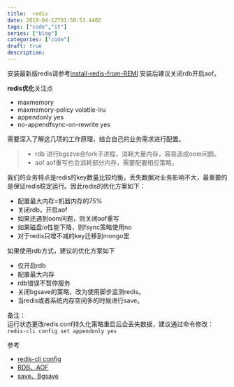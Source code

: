 ```yaml
---
title:  redis
date: 2019-04-12T01:50:53.440Z
tags: ["code","it"]
series: ["blog"]
categories: ["code"]
draft: true
description:
---
```


安装最新版redis请参考[install-redis-from-REMI](https://computingforgeeks.com/how-to-install-latest-redis-on-centos-7/)
安装后建议关闭rdb开启aof。


**redis优化**关注点
- maxmemory 
- maxmemory-policy volatile-lru
- appendonly yes
- no-appendfsync-on-rewrite yes

需要深入了解这几项的工作原理，结合自己的业务需求进行配置。

>- rdb
进行bgszve会fork子进程，消耗大量内存，容易造成oom问题。
>- aof
aof重写也会消耗部分内存，需要配置相应策略。

我们的业务特点是redis的key数量比较均衡，丢失数据对业务影响不大，最重要的是保证redis稳定运行。因此redis的优化方案如下：
- 配置最大内存=机器内存的75%
- 关闭rdb，开启aof
- 如果还遇到oom问题，则关闭aof重写
- 如果磁盘io性能下降，则fsync策略使用no
- 对于redis只增不减的key迁移到mongo里

如果使用rdb方式，建议的优化方案如下
- 仅开启rdb
- 配置最大内存
- rdb错误不暂停服务
- 关闭bgsave的策略，改为使用脚步监测redis。
- 当redis或者系统内存空闲多的时候进行save。

备注：  
运行状态更改redis.conf持久化策略重启后会丢失数据，建议通过命令修改：`redis-cli config set appendonly yes`


参考  
- [redis-cli config](https://www.zhihu.com/question/46220824)
- [RDB、AOF](https://www.jianshu.com/p/a91329ae210c)
- [save、Bgsave](http://www.runoob.com/redis/redis-backup.html)
